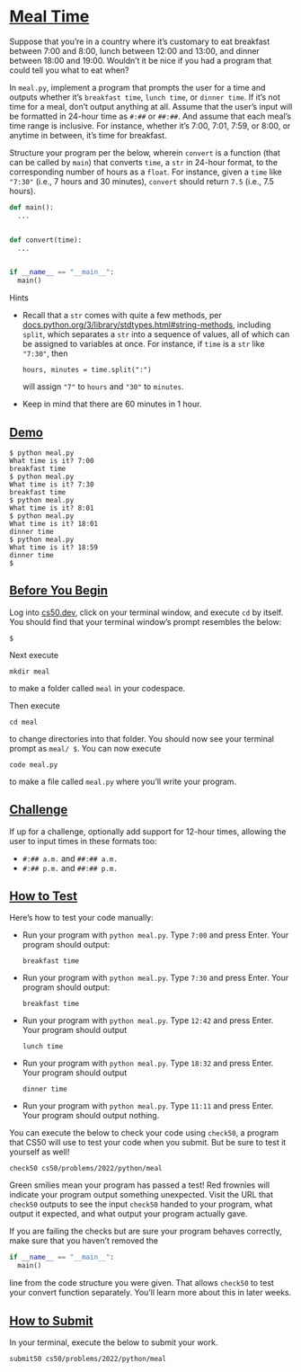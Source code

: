 # [Meal Time](#meal-time)

Suppose that you’re in a country where it’s customary to eat breakfast
between 7:00 and 8:00, lunch between 12:00 and 13:00, and dinner between
18:00 and 19:00. Wouldn’t it be nice if you had a program that could
tell you what to eat when?

In `meal.py`, implement a program that prompts the user for a time and
outputs whether it’s `breakfast time`, `lunch time`, or `dinner time`.
If it’s not time for a meal, don’t output anything at all. Assume that
the user’s input will be formatted in 24-hour time as `#:##` or `##:##`.
And assume that each meal’s time range is inclusive. For instance,
whether it’s 7:00, 7:01, 7:59, or 8:00, or anytime in between, it’s time
for breakfast.

Structure your program per the below, wherein `convert` is a function
(that can be called by `main`) that converts `time`, a `str` in 24-hour
format, to the corresponding number of hours as a `float`. For instance,
given a `time` like `"7:30"` (i.e., 7 hours and 30 minutes), `convert`
should return `7.5` (i.e., 7.5 hours).

``` py
def main():
  ...


def convert(time):
  ...


if __name__ == "__main__":
  main()
```

Hints

- Recall that a `str` comes with quite a few methods, per
  [docs.python.org/3/library/stdtypes.html#string-methods](https://docs.python.org/3/library/stdtypes.html#string-methods),
  including `split`, which separates a `str` into a sequence of values,
  all of which can be assigned to variables at once. For instance, if
  `time` is a `str` like `"7:30"`, then

  ``` highlight
  hours, minutes = time.split(":")
  ```

  will assign `"7"` to `hours` and `"30"` to `minutes`.

- Keep in mind that there are 60 minutes in 1 hour.

## [Demo](#demo)

``` highlight
$ python meal.py
What time is it? 7:00
breakfast time
$ python meal.py
What time is it? 7:30
breakfast time
$ python meal.py
What time is it? 8:01
$ python meal.py
What time is it? 18:01
dinner time
$ python meal.py
What time is it? 18:59
dinner time
$
```

## [Before You Begin](#before-you-begin)

Log into [cs50.dev](https://cs50.dev/), click on your terminal window,
and execute `cd` by itself. You should find that your terminal window’s
prompt resembles the below:

``` highlight
$
```

Next execute

``` highlight
mkdir meal
```

to make a folder called `meal` in your codespace.

Then execute

``` highlight
cd meal
```

to change directories into that folder. You should now see your terminal
prompt as `meal/ $`. You can now execute

``` highlight
code meal.py
```

to make a file called `meal.py` where you’ll write your program.

## [Challenge](#challenge)

If up for a challenge, optionally add support for 12-hour times,
allowing the user to input times in these formats too:

- `#:## a.m.` and `##:## a.m.`
- `#:## p.m.` and `##:## p.m.`

## [How to Test](#how-to-test)

Here’s how to test your code manually:

- Run your program with `python meal.py`. Type `7:00` and press Enter.
  Your program should output:
  ``` highlight
  breakfast time
  ```
- Run your program with `python meal.py`. Type `7:30` and press Enter.
  Your program should output:
  ``` highlight
  breakfast time
  ```
- Run your program with `python meal.py`. Type `12:42` and press Enter.
  Your program should output
  ``` highlight
  lunch time
  ```
- Run your program with `python meal.py`. Type `18:32` and press Enter.
  Your program should output
  ``` highlight
  dinner time
  ```
- Run your program with `python meal.py`. Type `11:11` and press Enter.
  Your program should output nothing.

You can execute the below to check your code using `check50`, a program
that CS50 will use to test your code when you submit. But be sure to
test it yourself as well!

``` highlight
check50 cs50/problems/2022/python/meal
```

Green smilies mean your program has passed a test! Red frownies will
indicate your program output something unexpected. Visit the URL that
`check50` outputs to see the input `check50` handed to your program,
what output it expected, and what output your program actually gave.

If you are failing the checks but are sure your program behaves
correctly, make sure that you haven’t removed the

``` py
if __name__ == "__main__":
  main()
```

line from the code structure you were given. That allows `check50` to
test your convert function separately. You’ll learn more about this in
later weeks.

## [How to Submit](#how-to-submit)

In your terminal, execute the below to submit your work.

``` highlight
submit50 cs50/problems/2022/python/meal
```

